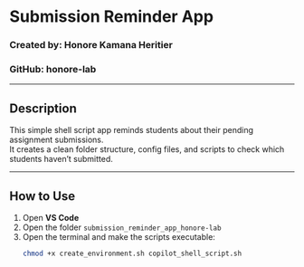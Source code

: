 # Submission Reminder App

###  Created by: Honore Kamana Heritier
###  GitHub: honore-lab

---

## Description
This simple shell script app reminds students about their pending assignment submissions.  
It creates a clean folder structure, config files, and scripts to check which students haven’t submitted.

---

##  How to Use

1. Open **VS Code**
2. Open the folder `submission_reminder_app_honore-lab`
3. Open the terminal and make the scripts executable:
   ```bash
   chmod +x create_environment.sh copilot_shell_script.sh
